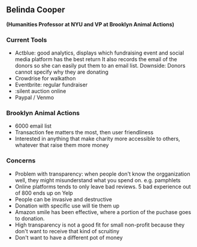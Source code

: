 ## Belinda Cooper 
**(Humanities Professor at NYU and VP at Brooklyn Animal Actions)**

### Current Tools
- Actblue: good analytics, displays which fundraising event and social media platform has the best return
It also records the email of the donors so she can easily put them to an email list.
Downside: Donors cannot specify why they are donating
- Crowdrise for walkathon 
- Eventbrite: regular fundraiser
-  :silent auction online
- Paypal / Venmo

### Brooklyn Animal Actions
- 6000 email list
- Transaction fee matters the most, then user friendliness
- Interested in anything that make charity more accessible to others, whatever that raise them more money


### Concerns
- Problem with transparency: when people don't know the orgganization well, they might misunderstand what you spend on. e.g. pamphlets
- Online platforms tends to only leave bad reviews. 5 bad experience out of 800 ends up on Yelp
- People can be invasive and destructive
- Donation with specific use will tie them up
- Amazon smile has been effective, where a portion of the puchase goes to donation.
- High transparency is not a good fit for small non-profit because they don't want to receive that kind of scruitiny
- Don't want to have a different pot of money